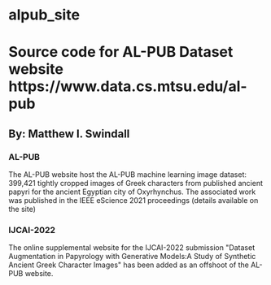 # alpub_site

<h1>Source code for AL-PUB Dataset website https://www.data.cs.mtsu.edu/al-pub</h1>

<h2>By: Matthew I. Swindall</h2>

<h3> AL-PUB </h3>

<p>
The AL-PUB website host the AL-PUB machine learning image dataset: 399,421 tightly cropped images of Greek characters from published ancient papyri for the ancient Egyptian city of Oxyrhynchus. The associated work was 
published in the IEEE eScience 2021 proceedings (details available on the site) 
</p>

<h3>IJCAI-2022</h3>

<p>
The online supplemental website for the IJCAI-2022 submission "Dataset Augmentation in Papyrology with Generative Models:A Study of Synthetic Ancient Greek Character Images" has been added as an offshoot of the AL-PUB website.
</p>
